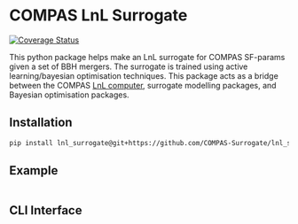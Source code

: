 # COMPAS LnL Surrogate
[![Coverage Status](https://coveralls.io/repos/github/COMPAS-Surrogate/lnl_surrogate/badge.svg?branch=main)](https://coveralls.io/github/COMPAS-Surrogate/lnl_surrogate?branch=main)

This python package helps make an LnL surrogate for COMPAS SF-params given a set of BBH mergers.
The surrogate is trained using active learning/bayesian optimisation techniques.
This package acts as a bridge between the COMPAS [LnL computer](https://github.com/COMPAS-Surrogate/lnl_computer), surrogate modelling packages, and Bayesian optimisation packages.

## Installation

```bash
pip install lnl_surrogate@git+https://github.com/COMPAS-Surrogate/lnl_surrogate.git
```

## Example

```python

```


## CLI Interface

```bash


```